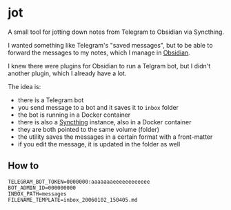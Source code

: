 # jot

A small tool for jotting down notes from Telegram to Obsidian via Syncthing.

I wanted something like Telegram's "saved messages", but to be able to
forward the messages to my notes, which I manage in [Obsidian](https://obsidian.md/).

I knew there were plugins for Obsidian to run a Telgram bot, but I didn't another plugin,
which I already have a lot.

The idea is:

- there is a Telegram bot
- you send message to a bot and it saves it to `inbox` folder
- the bot is running in a Docker container
- there is also a [Syncthing](https://syncthing.net/) instance, also in a Docker container
- they are both pointed to the same volume (folder)
- the utility saves the messages in a certain format with a front-matter
- if you edit the message, it is updated in the folder as well

## How to

```
TELEGRAM_BOT_TOKEN=0000000:aaaaaaaeeeeeeeeeeee
BOT_ADMIN_ID=000000000
INBOX_PATH=messages
FILENAME_TEMPLATE=inbox_20060102_150405.md
```


